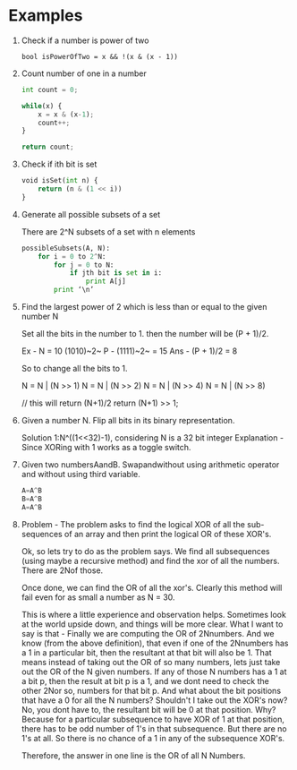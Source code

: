 # Examples

1. Check if a number is power of two

    `bool isPowerOfTwo = x && !(x & (x - 1))`

2. Count number of one in a number

    ```python
    int count = 0;

    while(x) {
        x = x & (x-1);
        count++;
    }

    return count;
    ```

3. Check if ith bit is set

    ```python
    void isSet(int n) {
        return (n & (1 << i))
    }
    ```

4. Generate all possible subsets of a set

    There are 2^N subsets of a set with n elements

    ```python
    possibleSubsets(A, N):
        for i = 0 to 2^N:
            for j = 0 to N:
                if jth bit is set in i:
                    print A[j]
            print ‘\n’
    ```

5. Find the largest power of 2 which is less than or equal to the given number N

    Set all the bits in the number to 1. then the number will be (P + 1)/2.

    Ex - N = 10 (1010)~2~
    P - (1111)~2~ = 15
    Ans - (P + 1)/2 = 8

    So to change all the bits to 1.

    N = N | (N >> 1)
    N = N | (N >> 2)
    N = N | (N >> 4)
    N = N | (N >> 8)

    // this will return (N+1)/2
    return (N+1) >> 1;

6. Given a number N. Flip all bits in its binary representation.

    Solution 1:N^((1<<32)-1), considering N is a 32 bit integer
    Explanation - Since XORing with 1 works as a toggle switch.

7. Given two numbersAandB. Swapandwithout using arithmetic operator and without using third variable.

    ```python
    A=A^B
    B=A^B
    A=A^B
    ```

8. Problem - The problem asks to find the logical XOR of all the sub-sequences of an array and then print the logical OR of these XOR's.

    Ok, so lets try to do as the problem says. We find all subsequences (using maybe a recursive method) and find the xor of all the numbers. There are 2Nof those.

    Once done, we can find the OR of all the xor's. Clearly this method will fail even for as small a number as N = 30.

    This is where a little experience and observation helps. Sometimes look at the world upside down, and things will be more clear. What I want to say is that - Finally we are computing the OR of 2Nnumbers. And we know (from the above definition), that even if one of the 2Nnumbers has a 1 in a particular bit, then the resultant at that bit will also be 1. That means instead of taking out the OR of so many numbers, lets just take out the OR of the N given numbers. If any of those N numbers has a 1 at a bit p, then the result at bit p is a 1, and we dont need to check the other 2Nor so, numbers for that bit p. And what about the bit positions that have a 0 for all the N numbers? Shouldn't I take out the XOR's now? No, you dont have to, the resultant bit will be 0 at that position. Why? Because for a particular subsequence to have XOR of 1 at that position, there has to be odd number of 1's in that subsequence. But there are no 1's at all. So there is no chance of a 1 in any of the subsequence XOR's.

    Therefore, the answer in one line is the OR of all N Numbers.
